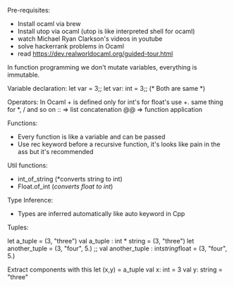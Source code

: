 
Pre-requisites:
- Install ocaml via brew
- Install utop via ocaml (utop is like interpreted shell for ocaml)
- watch Michael Ryan Clarkson's videos in youtube
- solve hackerrank problems in Ocaml
- read https://dev.realworldocaml.org/guided-tour.html

In function programming we don't mutate variables, everything is immutable.

Variable declaration:
let var = 3;;
let var: int = 3;; (* Both are same *)

Operators:
In Ocaml + is defined only for int's for float's use +. same thing for *, / and so on
:: => list concatenation
@@ => function application

Functions:
- Every function is like a variable and can be passed
- Use rec keyword before a recursive function, it's looks like pain in the ass but it's recommended

Util functions:
- int_of_string (*converts string to int)
- Float.of_int (*converts float to int*)

Type Inference:
- Types are inferred automatically like auto keyword in Cpp

Tuples:

let a_tuple = (3, "three")
val a_tuple : int * string = (3, "three")
let another_tuple = (3, "four", 5.) ;;
val another_tuple : int*string*float = (3, "four", 5.)

Extract components with this
let (x,y) = a_tuple
val x: int = 3
val y: string = "three"
